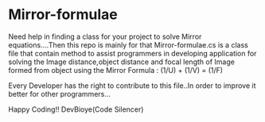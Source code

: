 # Mirror-formulae
Need help in finding a class for your project to solve Mirror equations....Then this repo is mainly for that
Mirror-formulae.cs is a class file that contain method to assist programmers in developing application for solving the Image distance,object distance and focal length of Image formed from object using the Mirror Formula :
(1/U) + (1/V) = (1/F)

Every Developer has the right to contribute to this file..In order to improve it better for other programmers...


Happy Coding!!
DevBioye(Code Silencer)
